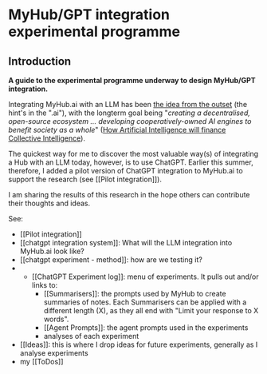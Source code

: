 # MyHub/GPT integration experimental programme

## Introduction
**A guide to the experimental programme underway to design MyHub/GPT integration.**

Integrating MyHub.ai with an LLM has been [the idea from the outset](https://mathewlowry.medium.com/a-minimum-viable-ecosystem-for-collective-intelligence-7738848ce9c4) (the hint's in the ".ai"), with the longterm goal being "*creating a decentralised, open-source ecosystem ... developing cooperatively-owned AI engines to benefit society as a whole*" ([How Artificial Intelligence will finance Collective Intelligence](https://mathewlowry.medium.com/how-artificial-intelligence-will-finance-collective-intelligence-5d17adcce98b)).

The quickest way for me to discover the most valuable way(s) of integrating a Hub with an LLM today, however, is to use ChatGPT. Earlier this summer, therefore, I added a pilot version of ChatGPT integration to MyHub.ai to support the research (see [[Pilot integration]]).

I am sharing the results of this research in the hope others can contribute their thoughts and ideas. 

See:
* [[Pilot integration]]
* [[chatgpt integration system]]: What will the LLM integration into MyHub.ai look like?
* [[chatgpt experiment - method]]: how are we testing it?
* * [[ChatGPT Experiment log]]: menu of experiments. It pulls out and/or links to:
	* [[Summarisers]]: the prompts used by MyHub to create summaries of notes. Each Summarisers can be applied with a different length (X), as they all end with "Limit your response to X words".
	* [[Agent Prompts]]: the agent prompts used in the experiments
	* analyses of each experiment  
* [[Ideas]]: this is where I drop ideas for future experiments, generally as I analyse experiments
* my [[ToDos]]

  
